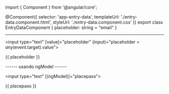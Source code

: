 import { Component } from '@angular/core';

@Component({
  selector: 'app-entry-data',
  templateUrl: './entry-data.component.html',
  styleUrl: './entry-data.component.css'
})
export class EntryDataComponent {
  placeholder: string = "email"
}

---------------------------------------------

<input type="text" [value]="placeholder" (input)="placeholder = $any($event.target).value">
<p>{{ placeholder }}</p>

------ usando ngModel ------

<input type="text" [(ngModel)]="placepass">
<p>{{ placepass }}</p>
